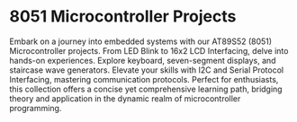 # 8051 Microcontroller Projects
Embark on a journey into embedded systems with our AT89S52 (8051) Microcontroller projects. From LED Blink to 16x2 LCD Interfacing, delve into hands-on experiences. Explore keyboard, seven-segment displays, and staircase wave generators. Elevate your skills with I2C and Serial Protocol Interfacing, mastering communication protocols. Perfect for enthusiasts, this collection offers a concise yet comprehensive learning path, bridging theory and application in the dynamic realm of microcontroller programming.
